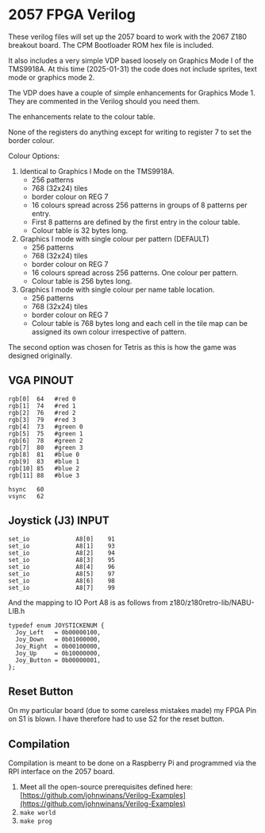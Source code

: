 <!-- vim:   set ft=markdown tw=80 cc=+1: -->
# 2057 FPGA Verilog

These verilog files will set up the 2057 board to work with the 2067 Z180
breakout board.  The CPM Bootloader ROM hex file is included.

It also includes a very simple VDP based loosely on Graphics Mode I of the
TMS9918A.  At this time (2025-01-31) the code does not include sprites, text
mode or graphics mode 2.

The VDP does have a couple of simple enhancements for Graphics Mode 1.  They are
commented in the Verilog should you need them.

The enhancements relate to the colour table.

None of the registers do anything except for writing to register 7 to set the
border colour.

Colour Options:

1. Identical to Graphics I Mode on the TMS9918A.
    - 256 patterns
    - 768 (32x24) tiles
    - border colour on REG 7
    - 16 colours spread across 256 patterns in groups of 8 patterns per entry.
    - First 8 patterns are defined by the first entry in the colour table.
    - Colour table is 32 bytes long.
2. Graphics I mode with single colour per pattern  (DEFAULT)
    - 256 patterns
    - 768 (32x24) tiles
    - border colour on REG 7
    - 16 colours spread across 256 patterns.  One colour per pattern.
    - Colour table is 256 bytes long.
3. Graphics I mode with single colour per name table location.
    - 256 patterns
    - 768 (32x24) tiles
    - border colour on REG 7
    - Colour table is 768 bytes long and each cell in the tile map can be
    assigned its own colour irrespective of pattern.

The second option was chosen for Tetris as this is how the game was designed
originally.

## VGA PINOUT

```text
rgb[0]  64   #red 0
rgb[1]  74   #red 1
rgb[2]  76   #red 2
rgb[3]  79   #red 3
rgb[4]  73   #green 0
rgb[5]  75   #green 1
rgb[6]  78   #green 2
rgb[7]  80   #green 3
rgb[8]  81   #blue 0
rgb[9]  83   #blue 1
rgb[10] 85   #blue 2
rgb[11] 88   #blue 3

hsync   60
vsync   62
```

## Joystick (J3) INPUT

```text
set_io             A8[0]    91
set_io             A8[1]    93
set_io             A8[2]    94
set_io             A8[3]    95
set_io             A8[4]    96
set_io             A8[5]    97
set_io             A8[6]    98
set_io             A8[7]    99
```

And the mapping to IO Port A8 is as follows from z180/z180retro-lib/NABU-LIB.h

```text
typedef enum JOYSTICKENUM {
  Joy_Left   = 0b00000100,
  Joy_Down   = 0b01000000,
  Joy_Right  = 0b00100000,
  Joy_Up     = 0b10000000,
  Joy_Button = 0b00000001,
};
```

## Reset Button

On my particular board (due to some careless mistakes made) my FPGA Pin on S1 is
blown.  I have therefore had to use S2 for the reset button.

## Compilation

Compilation is meant to be done on a Raspberry Pi and programmed via the RPI
interface on the 2057 board.

1. Meet all the open-source prerequisites defined here:
   [https://github.com/johnwinans/Verilog-Examples](https://github.com/johnwinans/Verilog-Examples)
2. `make world`
3. `make prog`
